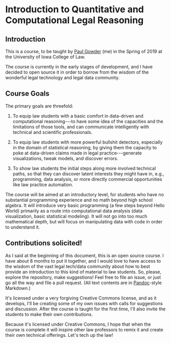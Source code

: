 # Introduction to Quantitative and Computational Legal Reasoning 

## Introduction

This is a course, to be taught by [Paul Gowder](https://gowder.io) (me) in the Spring of 2019 at the University of Iowa College of Law. 

The course is currently in the early stages of development, and I have decided to open source it in order to borrow from the wisdom of the wonderful legal technology and legal data community. 

## Course Goals

The primary goals are threefold: 

1.  To equip law students with a basic comfort in data-driven and computational reasoning---to have some idea of the capacities and the limitations of those tools, and can communicate intelligently with technical and scientific professionals.

2.  To equip law students with more powerful bullshit detectors, especially in the domain of statistical reasoning, by giving them the capacity to poke at data-driven claims made in legal practice---generate visualizations, tweak models, and discover errors.

3. To show law students the initial steps along more involved technical paths, so that they can discover latent interests they might have in, e.g., programming, data analysis, or more directly commercial opportunities like law practice automation.

The course will be aimed at an introductory level, for students who have no substantial programming experience and no math beyond high school algebra. It will introduce very basic programming (a few steps beyond Hello World) primarily as a route into computational data analysis (data visualization, basic statistical modeling). It will not go into too much mathematical depth, but will focus on manipulating data with code in order to understand it. 

## Contributions solicited!

As I said at the beginning of this document, this is an open source course. I have about 8 months to put it together, and I would love to have access to the wisdom of the vast legal tech/data community about how to best provide an introduction to this kind of material to law students. So, please, explore the repository, make suggestions!  Feel free to file an issue, or just go all the way and file a pull request. (All text contents are in [Pandoc](http://pandoc.org/)-style Markdown.) 

It's licensed under a very forgiving Creative Commons license, and as it develops, I'll be creating some of my own issues with calls for suggestions and discussion. After the course is taught for the first time, I'll also invite the students to make their own contributions. 

Because it's licensed under Creative Commons, I hope that when the course is complete it will inspire other law professors to remix it and create their own technical offerings. Let's tech up the law!
